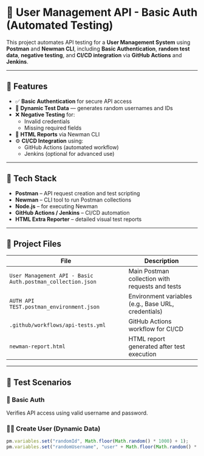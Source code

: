 # 🧪 User Management API - Basic Auth (Automated Testing)

This project automates API testing for a **User Management System** using **Postman** and **Newman CLI**, including **Basic Authentication**, **random test data**, **negative testing**, and **CI/CD integration** via **GitHub Actions** and **Jenkins**.

---

## 🚀 Features

- ✅ **Basic Authentication** for secure API access  
- 🔁 **Dynamic Test Data** — generates random usernames and IDs  
- ❌ **Negative Testing** for:
  - Invalid credentials  
  - Missing required fields  
- 🧾 **HTML Reports** via Newman CLI  
- ⚙️ **CI/CD Integration** using:
  - GitHub Actions (automated workflow)  
  - Jenkins (optional for advanced use)

---

## 🧰 Tech Stack

- **Postman** – API request creation and test scripting  
- **Newman** – CLI tool to run Postman collections  
- **Node.js** – for executing Newman  
- **GitHub Actions / Jenkins** – CI/CD automation  
- **HTML Extra Reporter** – detailed visual test reports  

---

## 🧩 Project Files

| File | Description |
|------|--------------|
| `User Management API - Basic Auth.postman_collection.json` | Main Postman collection with requests and tests |
| `AUTH API TEST.postman_environment.json` | Environment variables (e.g., Base URL, credentials) |
| `.github/workflows/api-tests.yml` | GitHub Actions workflow for CI/CD |
| `newman-report.html` | HTML report generated after test execution |

---

## 🧠 Test Scenarios

### 🔐 Basic Auth
Verifies API access using valid username and password.

### 🧍‍♂️ Create User (Dynamic Data)
```javascript
pm.variables.set("randomId", Math.floor(Math.random() * 1000) + 1);
pm.variables.set("randomUsername", "user" + Math.floor(Math.random() * 1000));
